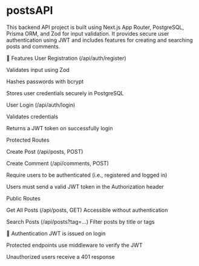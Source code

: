 # postsAPI
This backend API project is built using Next.js App Router, PostgreSQL, Prisma ORM, and Zod for input validation. It provides secure user authentication using JWT and includes features for creating and searching posts and comments.

🌟 Features
User Registration (/api/auth/register)

Validates input using Zod

Hashes passwords with bcrypt

Stores user credentials securely in PostgreSQL



User Login (/api/auth/login)

Validates credentials

Returns a JWT token on successfully login

Protected Routes

Create Post (/api/posts, POST)

Create Comment (/api/comments, POST)

Require users to be authenticated (i.e., registered and logged in)

Users must send a valid JWT token in the Authorization header

Public Routes

Get All Posts (/api/posts, GET)
Accessible without authentication

Search Posts (/api/posts?tag=...)
Filter posts by title or tags

🔐 Authentication
JWT is issued on login

Protected endpoints use middleware to verify the JWT

Unauthorized users receive a 401 response
